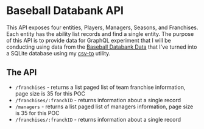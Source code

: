 # Baseball Databank API 

This API exposes four entities, Players, Managers, Seasons, and Franchises.  Each entity has the ability
list records and find a single entity.  The purpose of this API is to provide data for GraphQL experiment 
that I will be conducting using data from the [Baseball Databank Data](https://github.com/chadwickbureau/baseballdatabank) that I've turned into a SQLite 
database using my [csv-to](https://github.com/rippinrobr/csv-to) utility.

## The API

* `/franchises` - returns a list paged list of team franchise information, page size is 35 for this POC
* `/franchises/:franchID` - returns information about a single record 
* `/managers` - returns a list paged list of managers information, page size is 35 for this POC
* `/franchises/:franchID` - returns information about a single record 
